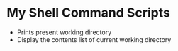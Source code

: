 # My Shell Command Scripts
- Prints present working directory
- Display the contents list of current working directory
